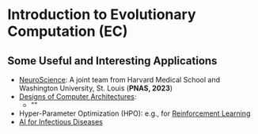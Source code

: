 # Introduction to Evolutionary Computation (EC)

## Some Useful and Interesting Applications

* [NeuroScience](https://www.pnas.org/doi/abs/10.1073/pnas.2213034120): A joint team from Harvard Medical School and Washington University, St. Louis (**PNAS, 2023**)
* [Designs of Computer Architectures](https://dl.acm.org/doi/10.1145/3579371.3589049):
  * ""
* Hyper-Parameter Optimization (HPO): e.g., for [Reinforcement Learning](https://openreview.net/forum?id=0Vm8Ghcxmp)
* [AI for Infectious Diseases](https://www.science.org/doi/full/10.1126/science.adh1114)
